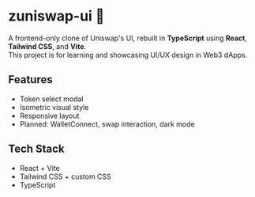 # zuniswap-ui 🦄

A frontend-only clone of Uniswap's UI, rebuilt in **TypeScript** using **React**, **Tailwind CSS**, and **Vite**.  
This project is for learning and showcasing UI/UX design in Web3 dApps.

## Features
- Token select modal
- Isometric visual style
- Responsive layout
- Planned: WalletConnect, swap interaction, dark mode

## Tech Stack
- React + Vite
- Tailwind CSS + custom CSS
- TypeScript
